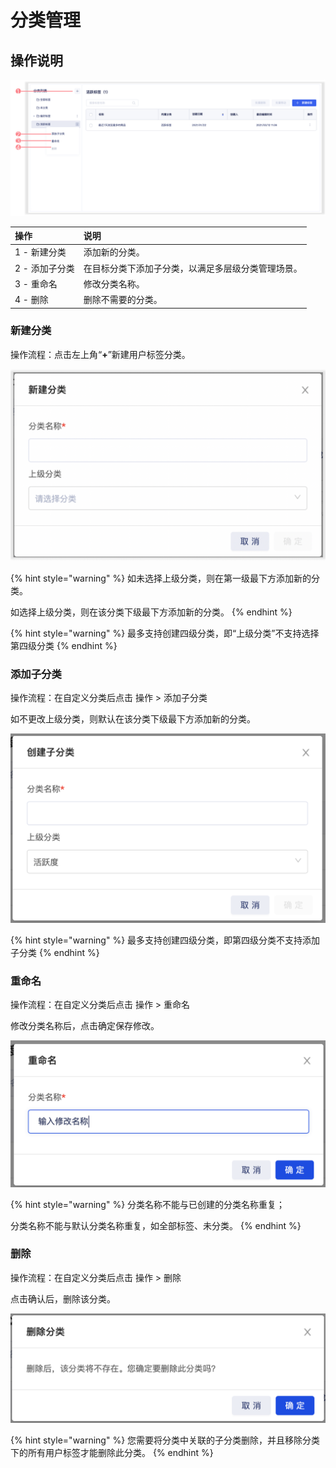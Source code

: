 # 分类管理

## 操作说明

![](../../../../.gitbook/assets/image%20%28506%29.png)

| 操作 | 说明 |
| :--- | :--- |
| 1 - 新建分类 | 添加新的分类。 |
| 2 - 添加子分类 | 在目标分类下添加子分类，以满足多层级分类管理场景。 |
| 3 - 重命名 | 修改分类名称。 |
| 4 - 删除 | 删除不需要的分类。 |

### 新建分类

操作流程：点击左上角“**+**”新建用户标签分类。

![](../../../../.gitbook/assets/image%20%28406%29.png)

{% hint style="warning" %}
如未选择上级分类，则在第一级最下方添加新的分类。

如选择上级分类，则在该分类下级最下方添加新的分类。
{% endhint %}

{% hint style="warning" %}
最多支持创建四级分类，即“上级分类”不支持选择第四级分类
{% endhint %}

### 添加子分类

操作流程：在自定义分类后点击 操作 &gt; 添加子分类

如不更改上级分类，则默认在该分类下级最下方添加新的分类。

![](../../../../.gitbook/assets/image%20%28401%29.png)

{% hint style="warning" %}
最多支持创建四级分类，即第四级分类不支持添加子分类
{% endhint %}

### 重命名

操作流程：在自定义分类后点击 操作 &gt; 重命名

修改分类名称后，点击确定保存修改。

![](../../../../.gitbook/assets/image%20%28402%29.png)

{% hint style="warning" %}
分类名称不能与已创建的分类名称重复；

分类名称不能与默认分类名称重复，如全部标签、未分类。
{% endhint %}

### 删除

操作流程：在自定义分类后点击 操作 &gt; 删除

点击确认后，删除该分类。

![](../../../../.gitbook/assets/image%20%28403%29.png)

{% hint style="warning" %}
您需要将分类中关联的子分类删除，并且移除分类下的所有用户标签才能删除此分类。
{% endhint %}

